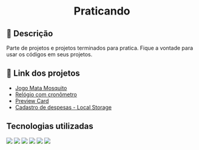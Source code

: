 <h1 align="center">Praticando</h1>

## :memo: Descrição
Parte de projetos e projetos terminados para pratica.
Fique a vontade para usar os códigos em seus projetos.

## :link: Link dos projetos
- [Jogo Mata Mosquito](http://www.nikolasguimaraes.com/mata_mosquito)<br>
- [Relógio com cronômetro](http://www.nikolasguimaraes.com/relogio)<br>
- [Preview Card](http://www.nikolasguimaraes.com/preview_card)<br>
- [Cadastro de despesas - Local Storage](http://www.nikolasguimaraes.com/despesas)

## Tecnologias utilizadas
<img src="https://img.shields.io/badge/HTML5-E34F26?style=for-the-badge&logo=html5&logoColor=white"> <img src="https://img.shields.io/badge/CSS3-1572B6?style=for-the-badge&logo=css3&logoColor=white"> <img src="https://img.shields.io/badge/JavaScript-323330?style=for-the-badge&logo=javascript&logoColor=F7DF1E"> <img src="https://img.shields.io/badge/Bootstrap-563D7C?style=for-the-badge&logo=bootstrap&logoColor=white"> <img src="https://img.shields.io/badge/jQuery-0769AD?style=for-the-badge&logo=jquery&logoColor=white"> <!-- img src="https://img.shields.io/badge/PHP-777BB4?style=for-the-badge&logo=php&logoColor=white"> <img src="https://img.shields.io/badge/MySQL-005C84?style=for-the-badge&logo=mysql&logoColor=white" --> <img src="https://img.shields.io/badge/Font_Awesome-339AF0?style=for-the-badge&logo=fontawesome&logoColor=white">
